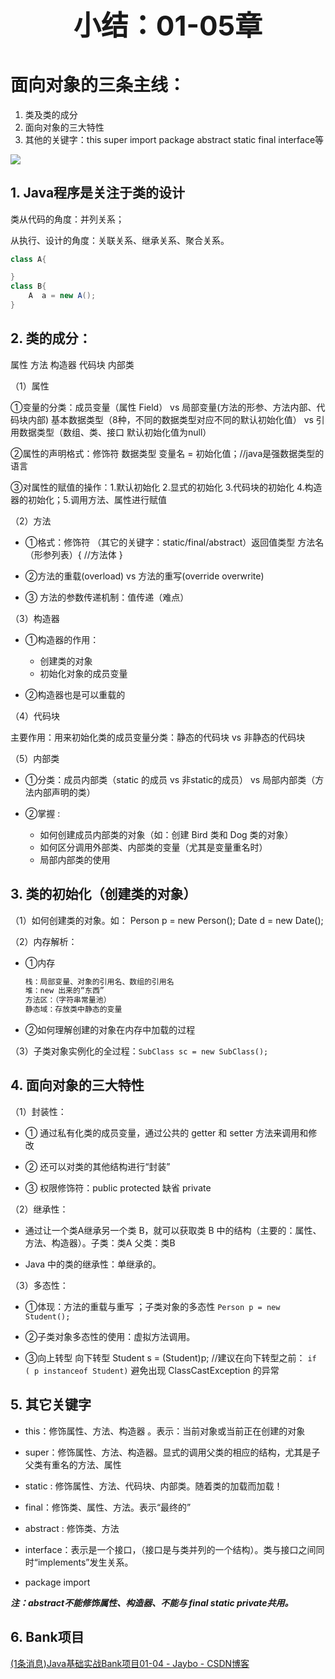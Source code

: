 <p align="center" style="font-size:44px;font-weight:bold;">
    小结：01-05章
</p>

# 面向对象的三条主线：

1. 类及类的成分
2. 面向对象的三大特性
3. 其他的关键字：this super import package abstract static final interface等

![](https://img-1256179949.cos.ap-shanghai.myqcloud.com/20190219192143.png)

## 1. Java程序是关注于类的设计

类从代码的角度：并列关系； 

从执行、设计的角度：关联关系、继承关系、聚合关系。

```java
class A{

}
class B{
    A  a = new A();
}
```

## 2. 类的成分：

属性   方法  构造器  代码块  内部类

（1）属性

①变量的分类：成员变量（属性 Field）  vs 局部变量(方法的形参、方法内部、代码块内部)
基本数据类型（8种，不同的数据类型对应不同的默认初始化值）  vs 引用数据类型（数组、类、接口 默认初始化值为null）

②属性的声明格式：修饰符  数据类型  变量名 = 初始化值；//java是强数据类型的语言
			
③对属性的赋值的操作：1.默认初始化 2.显式的初始化  3.代码块的初始化  4.构造器的初始化；5.调用方法、属性进行赋值
			
（2）方法 

- ①格式：修饰符 （其它的关键字：static/final/abstract）返回值类型 方法名（形参列表）{ //方法体 }

- ②方法的重载(overload)   vs  方法的重写(override overwrite)

- ③ 方法的参数传递机制：值传递（难点）

（3）构造器

- ①构造器的作用：
  - 创建类的对象  
  - 初始化对象的成员变量

- ②构造器也是可以重载的

（4）代码块

主要作用：用来初始化类的成员变量分类：静态的代码块  vs  非静态的代码块

（5）内部类

- ①分类：成员内部类（static 的成员  vs  非static的成员）  vs 局部内部类（方法内部声明的类）

- ②掌握 :
  - 如何创建成员内部类的对象（如：创建 Bird 类和 Dog 类的对象）
  - 如何区分调用外部类、内部类的变量（尤其是变量重名时）
  - 局部内部类的使用

## 3. 类的初始化（创建类的对象）
（1）如何创建类的对象。如： Person p = new Person();  Date d = new Date();

（2）内存解析：

- ①内存

  ``` xml
  栈：局部变量、对象的引用名、数组的引用名
  堆：new 出来的“东西”
  方法区：（字符串常量池）
  静态域：存放类中静态的变量
  ```

- ②如何理解创建的对象在内存中加载的过程

（3）子类对象实例化的全过程：`SubClass sc = new SubClass();`
    
## 4. 面向对象的三大特性

（1）封装性：

- ① 通过私有化类的成员变量，通过公共的 getter 和 setter 方法来调用和修改 

- ② 还可以对类的其他结构进行“封装”

- ③ 权限修饰符：public protected 缺省 private

 （2）继承性：

- 通过让一个类A继承另一个类 B，就可以获取类 B 中的结构（主要的：属性、方法、构造器）。子类：类A  父类：类B

- Java 中的类的继承性：单继承的。

（3）多态性：

- ①体现：方法的重载与重写  ；子类对象的多态性  `Person p = new Student();`

- ②子类对象多态性的使用：虚拟方法调用。

- ③向上转型  向下转型 Student s = (Student)p;  //建议在向下转型之前： `if ( p instanceof Student)` 避免出现 ClassCastException 的异常

## 5. 其它关键字

- this：修饰属性、方法、构造器  。表示：当前对象或当前正在创建的对象

- super：修饰属性、方法、构造器。显式的调用父类的相应的结构，尤其是子父类有重名的方法、属性

- static :  修饰属性、方法、代码块、内部类。随着类的加载而加载！

- final：修饰类、属性、方法。表示“最终的”

- abstract : 修饰类、方法

-  interface：表示是一个接口，（接口是与类并列的一个结构）。类与接口之间同时“implements”发生关系。

- package import 

***注：abstract不能修饰属性、构造器、不能与 final static private共用。***

## 6. Bank项目

[(1条消息)Java基础实战Bank项目01-04 - Jaybo - CSDN博客](https://blog.csdn.net/u012195214/article/details/54960375)

